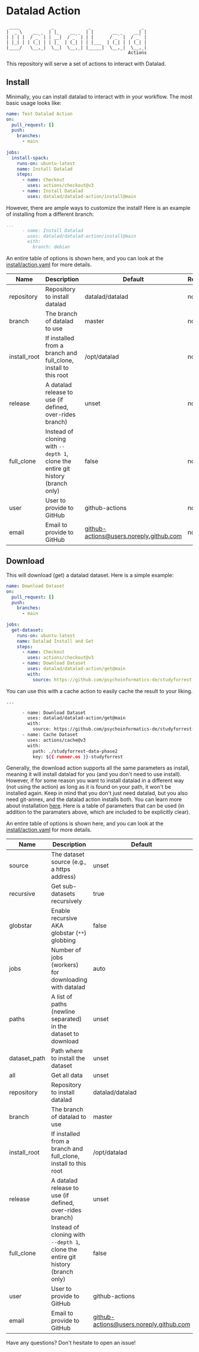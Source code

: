 # Datalad Action

     ____            _             _                   _ 
    |  _ \    __ _  | |_    __ _  | |       __ _    __| |
    | | | |  / _` | | __|  / _` | | |      / _` |  / _` |
    | |_| | | (_| | | |_  | (_| | | |___  | (_| | | (_| |
    |____/   \__,_|  \__|  \__,_| |_____|  \__,_|  \__,_|
                                                  Actions

This repository will serve a set of actions to interact with Datalad.

## Install

Minimally, you can install datalad to interact with in your workflow. The
most basic usage looks like:

```yaml
name: Test Datalad Action
on:
  pull_request: []
  push:
    branches:
      - main 
 
jobs:
  install-spack:
    runs-on: ubuntu-latest
    name: Install Datalad
    steps:
      - name: Checkout
        uses: actions/checkout@v3
      - name: Install Datalad
        uses: datalad/datalad-action/install@main
```

However, there are ample ways to customize the install! Here is an example
of installing from a different branch:

```yaml
...
      - name: Install Datalad
        uses: datalad/datalad-action/install@main
        with:
          branch: debian
```

An entire table of options is shown here, and you can look at the [install/action.yaml](install/action.yaml)
for more details.

| Name | Description | Default | Required |
|------|-------------|---------|----------|
| repository  | Repository to install datalad | datalad/datalad | no |
| branch      | The branch of datalad to use | master | no |
| install_root| If installed from a branch and full_clone, install to this root | /opt/datalad | no |
| release     | A datalad release to use (if defined, over-rides branch) | unset | no |
| full_clone  | Instead of cloning with `--depth 1`, clone the entire git history (branch only) | false | no |
| user        | User to provide to GitHub | github-actions | no |
| email       | Email to provide to GitHub | github-actions@users.noreply.github.com | no |


## Download

This will download (get) a datalad dataset. Here is a simple example:

```yaml
name: Download Dataset
on:
  pull_request: []
  push:
    branches:
      - main 
 
jobs:
  get-dataset:
    runs-on: ubuntu-latest
    name: Datalad Install and Get
    steps:
      - name: Checkout
        uses: actions/checkout@v3
      - name: Download Dataset
        uses: datalad/datalad-action/get@main
        with:
          source: https://github.com/psychoinformatics-de/studyforrest-data-phase2
```

You can use this with a cache action to easily cache the result to your liking.

```bash
...

      - name: Download Dataset
        uses: datalad/datalad-action/get@main
        with:
          source: https://github.com/psychoinformatics-de/studyforrest-data-phase2
      - name: Cache Dataset
        uses: actions/cache@v3
        with:
          path: ./studyforrest-data-phase2
          key: ${{ runner.os }}-studyforrest

```

Generally, the download action supports all the same parameters as install, meaning it will
install datalad for you (and you don't need to use install). However, if for some reason
you want to install datalad in a different way (not using the action) as long as it is found on your
path, it won't be installed again. Keep in mind that you don't just need datalad, but you also need git-annex,
and the datalad action installs both. You can learn more about installation [here](https://handbook.datalad.org/en/inm7/intro/installation.html).
Here is a table of parameters that can be used (in addition to the paramaters above, which are included to be explicitly clear).

An entire table of options is shown here, and you can look at the [install/action.yaml](install/action.yaml)
for more details.

| Name | Description | Default | Required |
|------|-------------|---------|----------|
| source       | The dataset source (e.g., a https address) | unset | yes |
| recursive    | Get sub-datasets recursively | true | no |
| globstar     | Enable recursive AKA globstar (`**`) globbing | false | no |
| jobs         | Number of jobs (workers) for downloading with datalad | auto | no |
| paths        | A list of paths (newline separated) in the dataset to download | unset | no |
| dataset_path | Path where to install the dataset | unset | no |
| all          | Get all data | unset | no |
| repository   | Repository to install datalad | datalad/datalad | no |
| branch       | The branch of datalad to use | master | no |
| install_root | If installed from a branch and full_clone, install to this root | /opt/datalad | no |
| release      | A datalad release to use (if defined, over-rides branch) | unset | no |
| full_clone   | Instead of cloning with `--depth 1`, clone the entire git history (branch only) | false | no |
| user         | User to provide to GitHub | github-actions | no |
| email        | Email to provide to GitHub | github-actions@users.noreply.github.com | no |

Have any questions? Don't hesitate to open an issue! 
